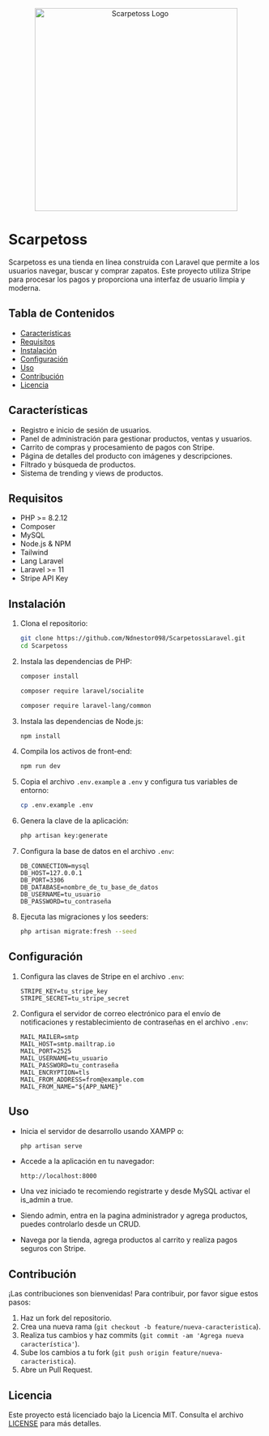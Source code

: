 <p align="center"><a href="https://github.com/Ndnestor098/ScarpetossLaravel" target="_blank"><img src="https://ndnestor098.github.io/WebCV/assets/img/logoScarpe.png" width="400" alt="Scarpetoss Logo"></a></p>

# Scarpetoss

Scarpetoss es una tienda en línea construida con Laravel que permite a los usuarios navegar, buscar y comprar zapatos. Este proyecto utiliza Stripe para procesar los pagos y proporciona una interfaz de usuario limpia y moderna.

## Tabla de Contenidos

-   [Características](#características)
-   [Requisitos](#requisitos)
-   [Instalación](#instalación)
-   [Configuración](#configuración)
-   [Uso](#uso)
-   [Contribución](#contribución)
-   [Licencia](#licencia)

## Características

-   Registro e inicio de sesión de usuarios.
-   Panel de administración para gestionar productos, ventas y usuarios.
-   Carrito de compras y procesamiento de pagos con Stripe.
-   Página de detalles del producto con imágenes y descripciones.
-   Filtrado y búsqueda de productos.
-   Sistema de trending y views de productos.

## Requisitos

-   PHP >= 8.2.12
-   Composer
-   MySQL
-   Node.js & NPM
-   Tailwind
-   Lang Laravel
-   Laravel >= 11
-   Stripe API Key

## Instalación

1. Clona el repositorio:

    ```bash
    git clone https://github.com/Ndnestor098/ScarpetossLaravel.git
    cd Scarpetoss
    ```

2. Instala las dependencias de PHP:

    ```bash
    composer install
    ```

    ```bash
    composer require laravel/socialite
    ```

    ```bash
    composer require laravel-lang/common
    ```

3. Instala las dependencias de Node.js:

    ```bash
    npm install
    ```

4. Compila los activos de front-end:

    ```bash
    npm run dev
    ```

5. Copia el archivo `.env.example` a `.env` y configura tus variables de entorno:

    ```bash
    cp .env.example .env
    ```

6. Genera la clave de la aplicación:

    ```bash
    php artisan key:generate
    ```

7. Configura la base de datos en el archivo `.env`:

    ```
    DB_CONNECTION=mysql
    DB_HOST=127.0.0.1
    DB_PORT=3306
    DB_DATABASE=nombre_de_tu_base_de_datos
    DB_USERNAME=tu_usuario
    DB_PASSWORD=tu_contraseña
    ```

8. Ejecuta las migraciones y los seeders:

    ```bash
    php artisan migrate:fresh --seed
    ```

## Configuración

1. Configura las claves de Stripe en el archivo `.env`:

    ```
    STRIPE_KEY=tu_stripe_key
    STRIPE_SECRET=tu_stripe_secret
    ```

2. Configura el servidor de correo electrónico para el envío de notificaciones y restablecimiento de contraseñas en el archivo `.env`:

    ```
    MAIL_MAILER=smtp
    MAIL_HOST=smtp.mailtrap.io
    MAIL_PORT=2525
    MAIL_USERNAME=tu_usuario
    MAIL_PASSWORD=tu_contraseña
    MAIL_ENCRYPTION=tls
    MAIL_FROM_ADDRESS=from@example.com
    MAIL_FROM_NAME="${APP_NAME}"
    ```

## Uso

-   Inicia el servidor de desarrollo usando XAMPP o:

    ```bash
    php artisan serve
    ```

-   Accede a la aplicación en tu navegador:

    ```
    http://localhost:8000
    ```

-   Una vez iniciado te recomiendo registrarte y desde MySQL activar el is_admin a true.

-   Siendo admin, entra en la pagina administrador y agrega productos, puedes controlarlo desde un CRUD.

-   Navega por la tienda, agrega productos al carrito y realiza pagos seguros con Stripe.

## Contribución

¡Las contribuciones son bienvenidas! Para contribuir, por favor sigue estos pasos:

1. Haz un fork del repositorio.
2. Crea una nueva rama (`git checkout -b feature/nueva-caracteristica`).
3. Realiza tus cambios y haz commits (`git commit -am 'Agrega nueva característica'`).
4. Sube los cambios a tu fork (`git push origin feature/nueva-caracteristica`).
5. Abre un Pull Request.

## Licencia

Este proyecto está licenciado bajo la Licencia MIT. Consulta el archivo [LICENSE](LICENSE) para más detalles.
